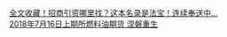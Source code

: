   
[全文收藏！招商引资哪里找？这本名录是法宝！连续奉送中…](http://www.dianyue.me/archives/844/w5maojqkj6kk6gzt/)  
[2018年7月16日上期所燃料油期货 涅磐重生](http://www.dianyue.me/archives/911/uy01aygiexk1ptux/)